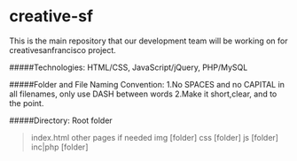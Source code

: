creative-sf
===========

This is the main repository that our development team will be working on for creativesanfrancisco project.

#####Technologies:
  HTML/CSS, JavaScript/jQuery, PHP/MySQL


#####Folder and File Naming Convention:
  1.No SPACES and no CAPITAL in all filenames, only use DASH between words
  2.Make it short,clear, and to the point.

#####Directory: 
Root folder
  > index.html
  > other pages if needed
  > img [folder]
  > css [folder]
  > js  [folder]
  > inc|php [folder]
